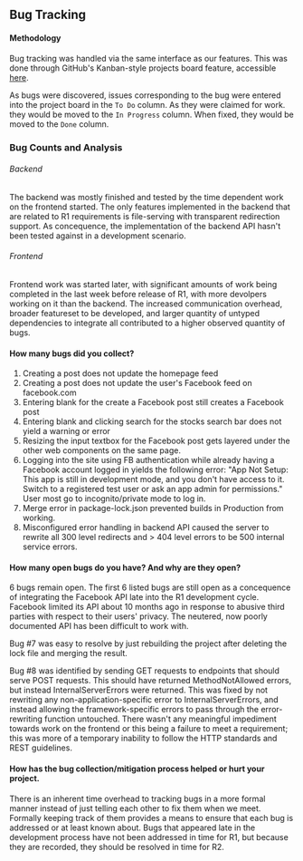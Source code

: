 ## Bug Tracking

#### Methodology
Bug tracking was handled via the same interface as our features.
This was done through GitHub's Kanban-style projects board feature, accessible [here](https://github.com/hgzimmerman/SWEN344-web-project/projects/).

As bugs were discovered, issues corresponding to the bug were entered into the project board in the `To Do` column.
As they were claimed for work. they would be moved to the `In Progress` column.
When fixed, they would be moved to the `Done` column.

### Bug Counts and Analysis

###### Backend
The backend was mostly finished and tested by the time dependent work on the frontend started.
The only features implemented in the backend that are related to R1 requirements is file-serving with transparent redirection support.
As concequence, the implementation of the backend API hasn't been tested against in a development scenario.

###### Frontend
Frontend work was started later, with significant amounts of work being completed in the last week before release of R1, with more devolpers working on it than the backend.
The increased communication overhead, broader featureset to be developed, and larger quantity of untyped dependencies to integrate all contributed to a higher observed quantity of bugs.

#### How many bugs did you collect?
1. Creating a post does not update the homepage feed
2. Creating a post does not update the user's Facebook feed on facebook.com
3. Entering blank for the create a Facebook post still creates a Facebook post
4. Entering blank and clicking search for the stocks search bar does not yield a warning or error
5. Resizing the input textbox for the Facebook post gets layered under the other web components on the same page.
6. Logging into the site using FB authentication while already having a Facebook account logged in yields the following error: "App Not Setup: This app is still in development mode, and you don't have access to it. Switch to a registered test user or ask an app admin for permissions." User most go to incognito/private mode to log in.
7. Merge error in package-lock.json prevented builds in Production from working.
8. Misconfigured error handling in backend API caused the server to rewrite all 300 level redirects and > 404 level errors to be 500 internal service errors.

#### How many open bugs do you have? And why are they open?
6 bugs remain open.
The first 6 listed bugs are still open as a concequence of integrating the Facebook API late into the R1 development cycle. 
Facebook limited its API about 10 months ago in response to abusive third parties with respect to their users' privacy.
The neutered, now poorly documented API has been difficult to work with.

Bug #7 was easy to resolve by just rebuilding the project after deleting the lock file and merging the result.

Bug #8 was identified by sending GET requests to endpoints that should serve POST requests. This should have returned MethodNotAllowed errors, but instead InternalServerErrors were returned. This was fixed by not rewriting any non-application-specific error to InternalServerErrors, and instead allowing the framework-specific errors to pass through the error-rewriting function untouched. There wasn't any meaningful impediment towards work on the frontend or this being a failure to meet a requirement; this was more of a temporary inability to follow the HTTP standards and REST guidelines.


#### How has the bug collection/mitigation process helped or hurt your project.
There is an inherent time overhead to tracking bugs in a more formal manner instead of just telling each other to fix them when we meet.
Formally keeping track of them provides a means to ensure that each bug is addressed or at least known about.
Bugs that appeared late in the development process have not been addressed in time for R1, but because they are recorded, they should be resolved in time for R2.

